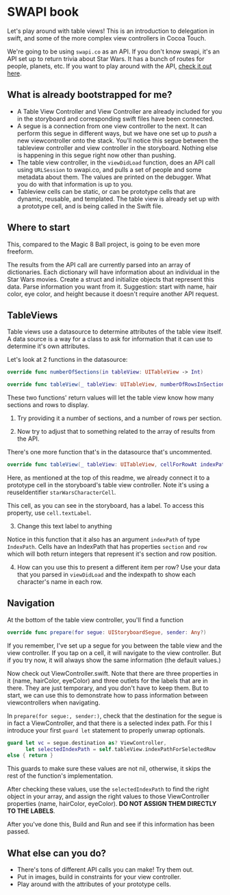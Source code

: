 # SWAPI book
Let's play around with table views! This is an introduction to delegation in swift, and some of the more complex view controllers in Cocoa Touch.

We're going to be using `swapi.co` as an API. If you don't know swapi, it's an API set up to return trivia about Star Wars. It has a bunch of routes for people, planets, etc. If you want to play around with the API, [check it out here](https://swapi.co).

## What is already bootstrapped for me?
* A Table View Controller and View Controller are already included for you in the storyboard and corresponding swift files have been connected.
* A segue is a connection from one view controller to the next. It can perform this segue in different ways, but we have one set up to *push* a new viewcontroller onto the stack. You'll notice this segue between the tableview controller and view controller in the storyboard. Nothing else is happening in this segue right now other than pushing.
* The table view controller, in the `viewDidLoad` function, does an API call using `URLSession` to swapi.co, and pulls a set of people and some metadata about them. The values are printed on the debugger. What you do with that information is up to you.
* Tableview cells can be static, or can be prototype cells that are dynamic, reusable, and templated. The table view is already set up with a prototype cell, and is being called in the Swift file.

## Where to start
This, compared to the Magic 8 Ball project, is going to be even more freeform. 

The results from the API call are currently parsed into an array of dictionaries. Each dictionary will have information about an individual in the Star Wars movies. Create a struct and initialize objects that represent this data. Parse information you want from it. Suggestion: start with name, hair color, eye color, and height because it doesn't require another API request.

## TableViews
Table views use a datasource to determine attributes of the table view itself. A data source is a way for a class to ask for information that it can use to determine it's own attributes. 

Let's look at 2 functions in the datasource:
```swift
override func numberOfSections(in tableView: UITableView -> Int)

override func tableView(_ tableView: UITableView, numberOfRowsInSection section: Int) -> Int
```

These two functions' return values will let the table view know how many sections and rows to display.

1. Try providing it a number of sections, and a number of rows per section. 

2. Now try to adjust that to something related to the array of results from the API.

There's one more function that's in the datasource that's uncommented.

```swift
override func tableView(_ tableView: UITableView, cellForRowAt indexPath: IndexPath) -> UITableViewCell
```

Here, as mentioned at the top of this readme, we already connect it to a prototype cell in the storyboard's table view controller. Note it's using a reuseIdentifier `starWarsCharacterCell`.

This cell, as you can see in the storyboard, has a label. To access this property, use `cell.textLabel`. 

3. Change this text label to anything

Notice in this function that it also has an argument `indexPath` of type `IndexPath`. Cells have an IndexPath that has properties `section` and `row` which will both return integers that represent it's section and row position. 

4. How can you use this to present a different item per row? Use your data that you parsed in `viewDidLoad` and the indexpath to show each character's name in each row.

## Navigation

At the bottom of the table view controller, you'll find a function 
```swift
override func prepare(for segue: UIStoryboardSegue, sender: Any?)
```

If you remember, I've set up a segue for you between the table view and the view controller. If you tap on a cell, it will navigate to the view controller. But if you try now, it will always show the same information (the default values.)

Now check out ViewController.swift. Note that there are three properties in it (name, hairColor, eyeColor) and three outlets for the labels that are in there. They are just temporary, and you don't have to keep them. But to start, we can use this to demonstrate how to pass information between viewcontrollers when navigating.

In `prepare(for segue:, sender:)`, check that the destination for the segue is in fact a ViewController, and that there is a selected index path. For this I introduce your first `guard let` statement to properly unwrap optionals.

```swift
guard let vc = segue.destination as? ViewController, 
      let selectedIndexPath = self.tableView.indexPathForSelectedRow 
else { return }
```

This guards to make sure these values are not nil, otherwise, it skips the rest of the function's implementation. 

After checking these values, use the `selectedIndexPath` to find the right object in your array, and assign the right values to those ViewController properties (name, hairColor, eyeColor). __DO NOT ASSIGN THEM DIRECTLY TO THE LABELS__.

After you've done this, Build and Run and see if this information has been passed.

## What else can you do?
* There's tons of different API calls you can make! Try them out.
* Put in images, build in constraints for your view controller. 
* Play around with the attributes of your prototype cells. 